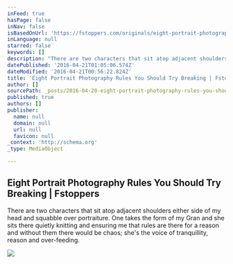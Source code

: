 ```yaml
---
inFeed: true
hasPage: false
inNav: false
isBasedOnUrl: 'https://fstoppers.com/originals/eight-portrait-photography-rules-you-should-try-breaking-122591?utm_source=FS_RSS&utm_medium=RSS&utm_campaign=Main_RSS'
inLanguage: null
starred: false
keywords: []
description: "There are two characters that sit atop adjacent shoulders either side of my head and squabble over portraiture. One takes the form of my Gran and she sits there quietly knitting and ensuring me that rules are there for a reason and without them there would be chaos; she's the voice of tranquillity, reason and over-feeding."
datePublished: '2016-04-21T01:05:06.574Z'
dateModified: '2016-04-21T00:56:22.824Z'
title: 'Eight Portrait Photography Rules You Should Try Breaking | Fstoppers'
author: []
sourcePath: _posts/2016-04-20-eight-portrait-photography-rules-you-should-try-breaking-or-f.md
published: true
authors: []
publisher:
  name: null
  domain: null
  url: null
  favicon: null
_context: 'http://schema.org'
_type: MediaObject

---
```

<article style=""><h1>Eight Portrait Photography Rules You Should Try Breaking | Fstoppers</h1><p>There are two characters that sit atop adjacent shoulders either side of my head and squabble over portraiture. One takes the form of my Gran and she sits there quietly knitting and ensuring me that rules are there for a reason and without them there would be chaos; she's the voice of tranquillity, reason and over-feeding.</p><img src="https://drscdn.500px.org/photo/99061673/m=900/ba9be31bc6506a537932ab8100827908" /></article>